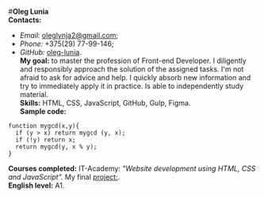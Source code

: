 #**Oleg Lunia**  
**Contacts:**
* *Email:* oleglynja2@gmail.com;
* *Phone:* +375(29) 77-99-146;
* *GitHub:* [oleg-lunia](https://github.com/oleg-lunia/).  
**My goal:** to master the profession of Front-end Developer. I diligently and responsibly approach the solution of the assigned tasks. I'm not afraid to ask for advice and help.
I quickly absorb new information and try to immediately apply it in practice. Is able to independently study
material.  
**Skills:** HTML, CSS, JavaScript, GitHub, Gulp, Figma.  
**Sample code:**  
```
function mygcd(x,y){
  if (y > x) return mygcd (y, x);
  if (!y) return x;
  return mygcd(y, x % y);
}
```   
**Courses completed:** IT-Academy: *"Website development using HTML, CSS and JavaScript".* My final [project:](https://oleg-lunia.github.io/raven/oleg.lunia/index.html).  
**English level:** A1.  
